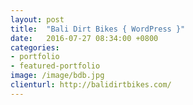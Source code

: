 ```yaml
---
layout: post
title:  "Bali Dirt Bikes { WordPress }"
date:   2016-07-27 08:34:00 +0800
categories:
- portfolio
- featured-portfolio
image: /image/bdb.jpg
clienturl: http://balidirtbikes.com/
---
```

